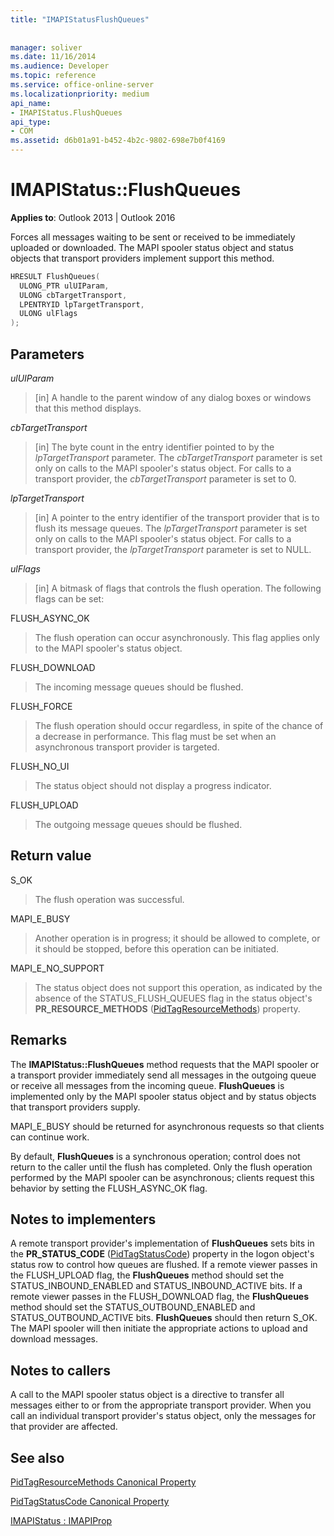 ```yaml
---
title: "IMAPIStatusFlushQueues"
 
 
manager: soliver
ms.date: 11/16/2014
ms.audience: Developer
ms.topic: reference
ms.service: office-online-server
ms.localizationpriority: medium
api_name:
- IMAPIStatus.FlushQueues
api_type:
- COM
ms.assetid: d6b01a91-b452-4b2c-9802-698e7b0f4169
---
```


# IMAPIStatus::FlushQueues

  
  
**Applies to**: Outlook 2013 | Outlook 2016 
  
Forces all messages waiting to be sent or received to be immediately uploaded or downloaded. The MAPI spooler status object and status objects that transport providers implement support this method.
  
```cpp
HRESULT FlushQueues(
  ULONG_PTR ulUIParam,
  ULONG cbTargetTransport,
  LPENTRYID lpTargetTransport,
  ULONG ulFlags
);
```

## Parameters

 _ulUIParam_
  
> [in] A handle to the parent window of any dialog boxes or windows that this method displays.
    
 _cbTargetTransport_
  
> [in] The byte count in the entry identifier pointed to by the  _lpTargetTransport_ parameter. The  _cbTargetTransport_ parameter is set only on calls to the MAPI spooler's status object. For calls to a transport provider, the  _cbTargetTransport_ parameter is set to 0. 
    
 _lpTargetTransport_
  
> [in] A pointer to the entry identifier of the transport provider that is to flush its message queues. The  _lpTargetTransport_ parameter is set only on calls to the MAPI spooler's status object. For calls to a transport provider, the  _lpTargetTransport_ parameter is set to NULL. 
    
 _ulFlags_
  
> [in] A bitmask of flags that controls the flush operation. The following flags can be set:
    
FLUSH_ASYNC_OK 
  
> The flush operation can occur asynchronously. This flag applies only to the MAPI spooler's status object. 
    
FLUSH_DOWNLOAD 
  
> The incoming message queues should be flushed.
    
FLUSH_FORCE 
  
> The flush operation should occur regardless, in spite of the chance of a decrease in performance. This flag must be set when an asynchronous transport provider is targeted.
    
FLUSH_NO_UI 
  
> The status object should not display a progress indicator.
    
FLUSH_UPLOAD 
  
> The outgoing message queues should be flushed.
    
## Return value

S_OK 
  
> The flush operation was successful.
    
MAPI_E_BUSY 
  
> Another operation is in progress; it should be allowed to complete, or it should be stopped, before this operation can be initiated.
    
MAPI_E_NO_SUPPORT 
  
> The status object does not support this operation, as indicated by the absence of the STATUS_FLUSH_QUEUES flag in the status object's **PR_RESOURCE_METHODS** ([PidTagResourceMethods](pidtagresourcemethods-canonical-property.md)) property.
    
## Remarks

The **IMAPIStatus::FlushQueues** method requests that the MAPI spooler or a transport provider immediately send all messages in the outgoing queue or receive all messages from the incoming queue. **FlushQueues** is implemented only by the MAPI spooler status object and by status objects that transport providers supply. 
  
MAPI_E_BUSY should be returned for asynchronous requests so that clients can continue work. 
  
By default, **FlushQueues** is a synchronous operation; control does not return to the caller until the flush has completed. Only the flush operation performed by the MAPI spooler can be asynchronous; clients request this behavior by setting the FLUSH_ASYNC_OK flag. 
  
## Notes to implementers

A remote transport provider's implementation of **FlushQueues** sets bits in the **PR_STATUS_CODE** ([PidTagStatusCode](pidtagstatuscode-canonical-property.md)) property in the logon object's status row to control how queues are flushed. If a remote viewer passes in the FLUSH_UPLOAD flag, the **FlushQueues** method should set the STATUS_INBOUND_ENABLED and STATUS_INBOUND_ACTIVE bits. If a remote viewer passes in the FLUSH_DOWNLOAD flag, the **FlushQueues** method should set the STATUS_OUTBOUND_ENABLED and STATUS_OUTBOUND_ACTIVE bits. **FlushQueues** should then return S_OK. The MAPI spooler will then initiate the appropriate actions to upload and download messages. 
  
## Notes to callers

A call to the MAPI spooler status object is a directive to transfer all messages either to or from the appropriate transport provider. When you call an individual transport provider's status object, only the messages for that provider are affected.
  
## See also



[PidTagResourceMethods Canonical Property](pidtagresourcemethods-canonical-property.md)
  
[PidTagStatusCode Canonical Property](pidtagstatuscode-canonical-property.md)
  
[IMAPIStatus : IMAPIProp](imapistatusimapiprop.md)

